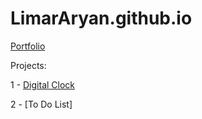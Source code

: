 # LimarAryan.github.io
[Portfolio](https://limararyan.github.io/)

Projects:

1 - [Digital Clock](https://limararyan.github.io/projects/digital_clock/DigitalClock.html)

2 - [To Do List]
